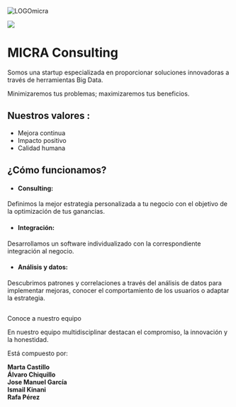 ![LOGOmicra](https://user-images.githubusercontent.com/97824024/149670350-7e6fbfd8-0cc1-41f1-b41e-853eef27a3cf.png)

![](LOGOmicra.png)


# MICRA Consulting

Somos una startup especializada en proporcionar soluciones innovadoras a través de herramientas Big Data.

Minimizaremos tus problemas; maximizaremos tus beneficios.

## [](https://github.com/micraconsulting/micraconsulting#nuestros-valores-)Nuestros valores :

-   Mejora continua
-   Impacto positivo
-   Calidad humana

## [](https://github.com/micraconsulting/micraconsulting#c%C3%B3mo-funcionamos)¿Cómo funcionamos?

-   #### [](https://github.com/micraconsulting/micraconsulting#consulting)Consulting:
    

Definimos la mejor estrategia personalizada a tu negocio con el objetivo de la optimización de tus ganancias.

-   #### [](https://github.com/micraconsulting/micraconsulting#integraci%C3%B3n)Integración:
    

Desarrollamos un software individualizado con la correspondiente integración al negocio.

-   #### [](https://github.com/micraconsulting/micraconsulting#an%C3%A1lisis-y-datos)Análisis y datos:
    

Descubrimos patrones y correlaciones a través del análisis de datos para implementar mejoras, conocer el comportamiento de los usuarios o adaptar la estrategia.

## [](https://github.com/micraconsulting/micraconsulting#conoce-a-nuestro-equipo)

Conoce a nuestro equipo

En nuestro equipo multidisciplinar destacan el compromiso, la innovación y la honestidad.

Está compuesto por:

**Marta Castillo**  
**Álvaro Chiquillo**  
**Jose Manuel García**  
**Ismail Kinani**  
**Rafa Pérez**
